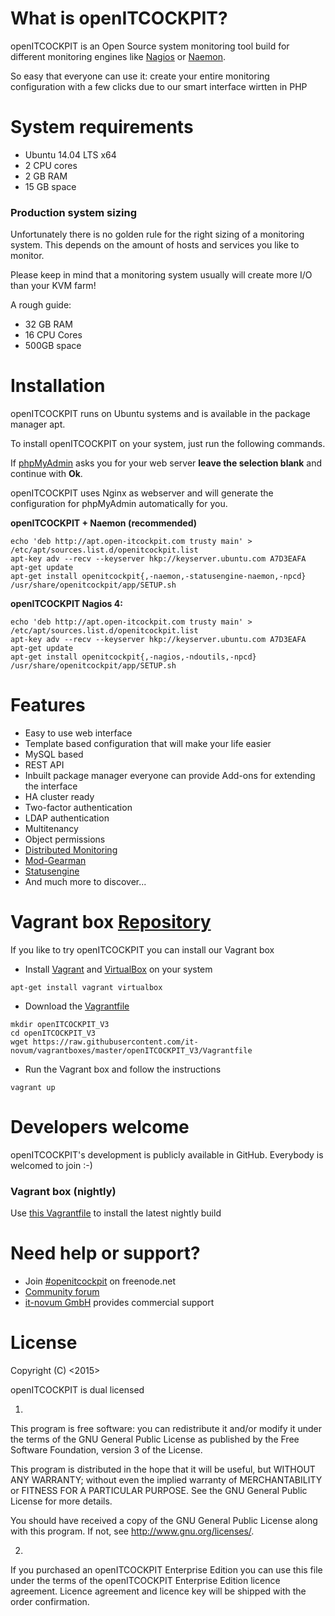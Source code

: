# What is openITCOCKPIT?
openITCOCKPIT is an Open Source system monitoring tool build for different monitoring engines like [Nagios](https://www.nagios.org/) or [Naemon](http://www.naemon.org/).

So easy that everyone can use it: create your entire monitoring configuration with a few clicks due to our smart interface wirtten in PHP

# System requirements
* Ubuntu 14.04 LTS x64
* 2 CPU cores
* 2 GB RAM
* 15 GB space

### Production system sizing
Unfortunately there is no golden rule for the right sizing of a monitoring system. This depends on the amount of hosts and services you like to monitor.

Please keep in mind that a monitoring system usually will create more I/O than your KVM farm!

A rough guide:
* 32 GB RAM
* 16 CPU Cores
* 500GB space

# Installation
openITCOCKPIT runs on Ubuntu systems and is available in the package manager apt.

To install openITCOCKPIT on your system, just run the following commands.

If [phpMyAdmin](https://www.phpmyadmin.net/) asks you for your web server **leave the selection blank** and continue with **Ok**.

openITCOCKPIT uses Nginx as webserver and will generate the configuration for phpMyAdmin automatically for you.

**openITCOCKPIT + Naemon (recommended)**
````
echo 'deb http://apt.open-itcockpit.com trusty main' > /etc/apt/sources.list.d/openitcockpit.list
apt-key adv --recv --keyserver hkp://keyserver.ubuntu.com A7D3EAFA
apt-get update
apt-get install openitcockpit{,-naemon,-statusengine-naemon,-npcd}
/usr/share/openitcockpit/app/SETUP.sh
````
**openITCOCKPIT Nagios 4:**

````
echo 'deb http://apt.open-itcockpit.com trusty main' > /etc/apt/sources.list.d/openitcockpit.list
apt-key adv --recv --keyserver hkp://keyserver.ubuntu.com A7D3EAFA
apt-get update
apt-get install openitcockpit{,-nagios,-ndoutils,-npcd}
/usr/share/openitcockpit/app/SETUP.sh
````

# Features
* Easy to use web interface
* Template based configuration that will make your life easier
* MySQL based
* REST API
* Inbuilt package manager everyone can provide Add-ons for extending the interface
* HA cluster ready
* Two-factor authentication
* LDAP authentication
* Multitenancy
* Object permissions
* [Distributed Monitoring](http://www.it-novum.com/blog/distributed-monitoring-mit-openitcockpit-phpnsta/)
* [Mod-Gearman](http://mod-gearman.org/)
* [Statusengine](http://statusengine.org/)
* And much more to discover...

# Vagrant box [Repository](https://github.com/it-novum/vagrantboxes)
If you like to try openITCOCKPIT you can install our Vagrant box
* Install [Vagrant](https://www.vagrantup.com/downloads.html) and [VirtualBox](https://www.virtualbox.org/wiki/Downloads) on your system
````
apt-get install vagrant virtualbox
````
* Download the [Vagrantfile](https://raw.githubusercontent.com/it-novum/vagrantboxes/master/openITCOCKPIT_V3/Vagrantfile)
````
mkdir openITCOCKPIT_V3
cd openITCOCKPIT_V3
wget https://raw.githubusercontent.com/it-novum/vagrantboxes/master/openITCOCKPIT_V3/Vagrantfile
````
* Run the Vagrant box and follow the instructions
````
vagrant up
````

# Developers welcome
openITCOCKPIT's development is publicly available in GitHub. Everybody is welcomed to join :-)

### Vagrant box (nightly)
Use [this Vagrantfile](https://raw.githubusercontent.com/it-novum/vagrantboxes/master/openITCOCKPIT_V3-nightly/Vagrantfile) to install the latest nightly build

# Need help or support?
* Join [#openitcockpit](http://webchat.freenode.net/?channels=openitcockpit) on freenode.net
* [Community forum](http://openitcockpit.org/forum.html)
* [it-novum GmbH](http://www.it-novum.com/en/support-openitcockpit-en.html) provides commercial support

# License
Copyright (C) <2015>  <it-novum GmbH>


openITCOCKPIT is dual licensed


1)

This program is free software: you can redistribute it and/or modify
it under the terms of the GNU General Public License as published by
the Free Software Foundation, version 3 of the License.


This program is distributed in the hope that it will be useful,
but WITHOUT ANY WARRANTY; without even the implied warranty of
MERCHANTABILITY or FITNESS FOR A PARTICULAR PURPOSE.  See the
GNU General Public License for more details.


You should have received a copy of the GNU General Public License
along with this program.  If not, see <http://www.gnu.org/licenses/>.



2)
If you purchased an openITCOCKPIT Enterprise Edition you can use this file
under the terms of the openITCOCKPIT Enterprise Edition licence agreement.
Licence agreement and licence key will be shipped with the order
confirmation.

